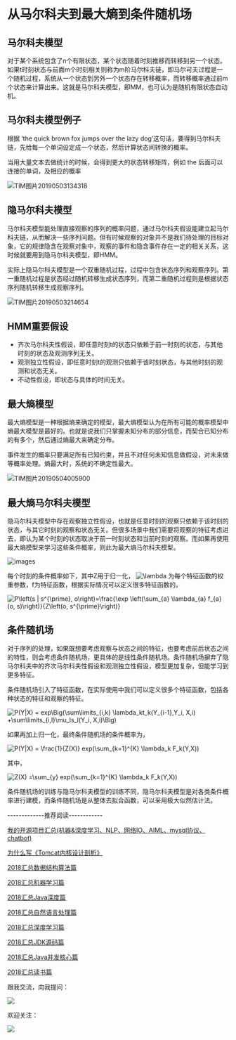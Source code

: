 # 从马尔科夫到最大熵到条件随机场 #

## 马尔科夫模型 ##

对于某个系统包含了n个有限状态，某个状态随着时刻推移而转移到另一个状态。如果t时刻状态与前面m个时刻相关则称为m阶马尔科夫链，即马尔可夫过程是一个随机过程，系统从一个状态到另外一个状态存在转移概率，而转移概率通过前m个状态来计算出来。这就是马尔科夫模型，即MM，也可认为是随机有限状态自动机。

## 马尔科夫模型例子 ##

根据 ‘the quick brown fox jumps over the lazy dog’这句话，要得到马尔科夫链，先给每一个单词设定成一个状态，然后计算状态间转换的概率。

当用大量文本去做统计的时候，会得到更大的状态转移矩阵，例如 the 后面可以连接的单词，及相应的概率

![TIM图片20190503134318](https://user-gold-cdn.xitu.io/2019/5/6/16a8aaa26e49ca22?imageView2/0/w/1280/h/960/ignore-error/1)

## 隐马尔科夫模型 ##

马尔科夫模型能处理直接观察的序列的概率问题，通过马尔科夫假设能建立起马尔科夫链，从而解决一些序列问题。但有时候观察的对象并不是我们待处理的目标对象，它的规律隐含在观察对象中，观察的事件和隐含事件存在一定的相关关系，这时候就要用到隐马尔科夫模型，即HMM。

实际上隐马尔科夫模型是一个双重随机过程，过程中包含状态序列和观察序列。第一重随机过程是状态经过随机转移生成状态序列，而第二重随机过程则是根据状态序列随机转移生成观察序列。

![TIM图片20190503214654](https://user-gold-cdn.xitu.io/2019/5/6/16a8aaa0eb54f4f4?imageView2/0/w/1280/h/960/ignore-error/1)

## HMM重要假设 ##

* 齐次马尔科夫性假设，即任意时刻t的状态只依赖于前一时刻的状态，与其他时刻的状态及观测序列无关。
* 观测独立性假设，即任意时刻t的观测只依赖于该时刻状态，与其他时刻的观测和状态无关。
* 不动性假设，即状态与具体的时间无关。

## 最大熵模型 ##

最大熵模型是一种根据熵来确定的模型，最大熵模型认为在所有可能的概率模型中熵最大模型是最好的。也就是说我们只掌握未知分布的部分信息，而契合已知分布的有多个，然后通过熵最大来确定分布。

事件发生的概率只要满足所有已知约束，并且不对任何未知信息做假设，对未来做等概率处理。熵最大时，系统的不确定性最大。

![TIM图片20190504005900](https://user-gold-cdn.xitu.io/2019/5/6/16a8aaa0eb63f14b?imageView2/0/w/1280/h/960/ignore-error/1)

## 最大熵马尔科夫模型 ##

隐马尔科夫模型中存在观察独立性假设，也就是任意时刻的观察只依赖于该时刻的状态，与其它时刻的观察和状态无关。但很多场景中我们需要将观察的特征考虑进去，即认为某个时刻的状态取决于前一时刻状态和当前时刻的观察。而如果再使用最大熵模型来学习这些条件概率，则此为最大熵马尔科夫模型。

![images](https://user-gold-cdn.xitu.io/2019/5/6/16a8aaa0eb519386?imageView2/0/w/1280/h/960/ignore-error/1)

每个时刻的条件概率如下，其中Z用于归一化， ![\lambda](https://juejin.im/equation?tex=%5Clambda) 为每个特征函数的权重参数，f为特征函数，根据实际情况可以定义很多特征函数的。

![P\left(s | s^{\prime}, o\right)=\frac{\exp \left(\sum_{a} \lambda_{a} f_{a}(o, s)\right)}{Z\left(o, s^{\prime}\right)}](https://juejin.im/equation?tex=P%5Cleft(s%20%7C%20s%5E%7B%5Cprime%7D%2C%20o%5Cright)%3D%5Cfrac%7B%5Cexp%20%5Cleft(%5Csum_%7Ba%7D%20%5Clambda_%7Ba%7D%20f_%7Ba%7D(o%2C%20s)%5Cright)%7D%7BZ%5Cleft(o%2C%20s%5E%7B%5Cprime%7D%5Cright)%7D)

## 条件随机场 ##

对于序列的处理，如果既想要考虑观察与状态之间的特征，也要考虑前后状态之间的特性，则会考虑条件随机场，更具体的是线性条件随机场。条件随机场摒弃了隐马尔科夫中的齐次马尔科夫性假设和观测独立性假设，模型更加复杂，但能学习到更多特征。

条件随机场引入了特征函数，在实际使用中我们可以定义很多个特征函数，包括各种状态的特征和观察的特征。

![P(Y|X) = exp\Big(\sum\limits_{i,k} \lambda_kt_k(Y_{i-1},Y_i, X,i) +\sum\limits_{i,l}\mu_ls_l(Y_i, X,i)\Big)](https://juejin.im/equation?tex=P(Y%7CX)%20%3D%20exp%5CBig(%5Csum%5Climits_%7Bi%2Ck%7D%20%5Clambda_kt_k(Y_%7Bi-1%7D%2CY_i%2C%20X%2Ci)%20%2B%5Csum%5Climits_%7Bi%2Cl%7D%5Cmu_ls_l(Y_i%2C%20X%2Ci)%5CBig))

如果再加上归一化，最终条件随机场的条件概率为，

![P(Y|X) = \frac{1}{Z(X)} exp(\sum_{k=1}^{K} \lambda_k F_k(Y,X))](https://juejin.im/equation?tex=P(Y%7CX)%20%3D%20%5Cfrac%7B1%7D%7BZ(X)%7D%20exp(%5Csum_%7Bk%3D1%7D%5E%7BK%7D%20%5Clambda_k%20F_k(Y%2CX)))

其中，

![Z(X) =\sum_{y} exp(\sum_{k=1}^{K} \lambda_k F_k(Y,X))](https://juejin.im/equation?tex=Z(X)%20%3D%5Csum_%7By%7D%20exp(%5Csum_%7Bk%3D1%7D%5E%7BK%7D%20%5Clambda_k%20F_k(Y%2CX)))

条件随机场的训练与隐马尔科夫模型的训练不同，隐马尔科夫模型是对各类条件概率进行建模，而条件随机场是从整体去拟合函数，可以采用极大似然估计法。

-------------推荐阅读------------

[我的开源项目汇总(机器&深度学习、NLP、网络IO、AIML、mysql协议、chatbot)]( https://link.juejin.im?target=https%3A%2F%2Fmp.weixin.qq.com%2Fs%3F__biz%3DMjM5MzA1Mzc3Nw%3D%3D%26amp%3Bmid%3D2247484593%26amp%3Bidx%3D1%26amp%3Bsn%3Dc7a9480a688a8a672952ac5e2972f9cf%26amp%3Bchksm%3Da69da98f91ea20992a427bba4d843a230f4bc92d1c553689b765c96bb48bda6536c09636b612%23rd )

[为什么写《Tomcat内核设计剖析》]( https://link.juejin.im?target=http%3A%2F%2Fblog.csdn.net%2Fwangyangzhizhou%2Farticle%2Fdetails%2F74080321 )

[2018汇总数据结构算法篇]( https://link.juejin.im?target=https%3A%2F%2Fmp.weixin.qq.com%2Fs%3F__biz%3DMjM5MzA1Mzc3Nw%3D%3D%26amp%3Bmid%3D2247484900%26amp%3Bidx%3D1%26amp%3Bsn%3Db2e93552783b39db516b56158f295aff%26amp%3Bchksm%3Da69da8da91ea21cc3c5d2837f5cf3cb735a0369fbdffffb413819f444e2d08210bce4f4741f8%26amp%3Bscene%3D21%23wechat_redirect )

[2018汇总机器学习篇]( https://link.juejin.im?target=https%3A%2F%2Fmp.weixin.qq.com%2Fs%3F__biz%3DMjM5MzA1Mzc3Nw%3D%3D%26amp%3Bmid%3D2247484904%26amp%3Bidx%3D1%26amp%3Bsn%3D3c831821fb5842c3ef4dfa6a2c0b1687%26amp%3Bchksm%3Da69da8d691ea21c02352528fcccfebcac8f2c93c04dd6c17fcfe9457d80ba84a76f0abb29584%26amp%3Bscene%3D21%23wechat_redirect )

[2018汇总Java深度篇]( https://link.juejin.im?target=https%3A%2F%2Fmp.weixin.qq.com%2Fs%3F__biz%3DMjM5MzA1Mzc3Nw%3D%3D%26amp%3Bmid%3D2247484916%26amp%3Bidx%3D1%26amp%3Bsn%3Da188e3c3a98b7eef11f03e6e43685cdf%26amp%3Bchksm%3Da69da8ca91ea21dc188fcf7b3d6d5cfdbb1847f127226b071ed3ce7c7e6d93b0df0866b793f4%26amp%3Bscene%3D21%23wechat_redirect )

[2018汇总自然语言处理篇]( https://link.juejin.im?target=https%3A%2F%2Fmp.weixin.qq.com%2Fs%3F__biz%3DMjM5MzA1Mzc3Nw%3D%3D%26amp%3Bmid%3D2247484898%26amp%3Bidx%3D1%26amp%3Bsn%3Dc3a9eb75e5b3e98200fe2f6c4e5f3a09%26amp%3Bchksm%3Da69da8dc91ea21ca791c03e52b484621dbb160add3c9ae8501f6437a6920df8b77a600e5ed18%26amp%3Bscene%3D21%23wechat_redirect )

[2018汇总深度学习篇]( https://link.juejin.im?target=https%3A%2F%2Fmp.weixin.qq.com%2Fs%3F__biz%3DMjM5MzA1Mzc3Nw%3D%3D%26amp%3Bmid%3D2247484912%26amp%3Bidx%3D1%26amp%3Bsn%3De073c55b0ed6bd838df88af4913e68af%26amp%3Bchksm%3Da69da8ce91ea21d87253c5c3fe92453c176d10fe83c3e4333c06fc5f720cd9285a452f657bdb%26amp%3Bscene%3D21%23wechat_redirect )

[2018汇总JDK源码篇]( https://link.juejin.im?target=https%3A%2F%2Fmp.weixin.qq.com%2Fs%3F__biz%3DMjM5MzA1Mzc3Nw%3D%3D%26amp%3Bmid%3D2247484924%26amp%3Bidx%3D1%26amp%3Bsn%3D4b930c06dce80f3c12178072bd745cad%26amp%3Bchksm%3Da69da8c291ea21d44306ba2058ad7416fce25e9745fb06edd1a44bab9c9ecd9d89e52f3fbefa%26amp%3Bscene%3D21%23wechat_redirect )

[2018汇总Java并发核心篇]( https://link.juejin.im?target=https%3A%2F%2Fmp.weixin.qq.com%2Fs%3F__biz%3DMjM5MzA1Mzc3Nw%3D%3D%26amp%3Bmid%3D2247484908%26amp%3Bidx%3D1%26amp%3Bsn%3Dfe9004cd8369cabf448c9f43466bad0f%26amp%3Bchksm%3Da69da8d291ea21c493d82e63705604055e2bd4d09f42c5e835051e3187a9cfefa317e6484b65%26amp%3Bscene%3D21%23wechat_redirect )

[2018汇总读书篇]( https://link.juejin.im?target=https%3A%2F%2Fmp.weixin.qq.com%2Fs%3F__biz%3DMjM5MzA1Mzc3Nw%3D%3D%26amp%3Bmid%3D2247484920%26amp%3Bidx%3D1%26amp%3Bsn%3Decfa39ea11dd8ee2f9b19cd5ba7b4345%26amp%3Bchksm%3Da69da8c691ea21d06ffb093927278cc08915e11458910e1d85f050522d58c003c752d3f5389e%26amp%3Bscene%3D21%23wechat_redirect )

跟我交流，向我提问：

![](https://user-gold-cdn.xitu.io/2018/7/9/1647c74fba83f62c?imageView2/0/w/1280/h/960/ignore-error/1)

欢迎关注：

![](https://user-gold-cdn.xitu.io/2018/7/9/1647c7381d77150a?imageView2/0/w/1280/h/960/ignore-error/1)